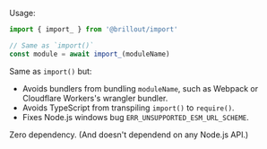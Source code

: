Usage:

```js
import { import_ } from '@brillout/import'

// Same as `import()`
const module = await import_(moduleName)
```

Same as `import()` but:
 - Avoids bundlers from bundling `moduleName`, such as Webpack or Cloudflare Workers's wrangler bundler.
 - Avoids TypeScript from transpiling `import()` to `require()`.
 - Fixes Node.js windows bug `ERR_UNSUPPORTED_ESM_URL_SCHEME`.

Zero dependency. (And doesn't dependend on any Node.js API.)
